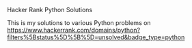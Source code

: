 Hacker Rank Python Solutions

This is my solutions to various Python problems on https://www.hackerrank.com/domains/python?filters%5Bstatus%5D%5B%5D=unsolved&badge_type=python
